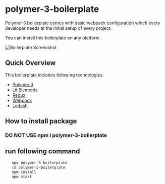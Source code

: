 # polymer-3-boilerplate

Polymer 3 boilerplate comes with basic webpack configuration which every developer needs at the initial setup of every project.

You can install this boilerplate on any platform.

![Boilerplate Screenshot](https://imgur.com/F1ZZDqg)

## Quick Overview

This boilerplate includes following technologies:

* [Polymer 3](https://polymer-library.polymer-project.org/3.0/docs/about_30)
* [Lit Elements](https://lit-element.polymer-project.org/)
* [Redux](https://redux.js.org/introduction/getting-started)
* [Webpack](https://webpack.js.org/concepts/)
* [Lodash](https://lodash.com/docs/4.17.15)

## How to install package

### DO NOT USE npm i polymer-3-boilerplate

## run following command
```sh
   npx polymer-3-boilerplate
   cd polymer-3-boilerplate
   npm install
   npm start
   ```